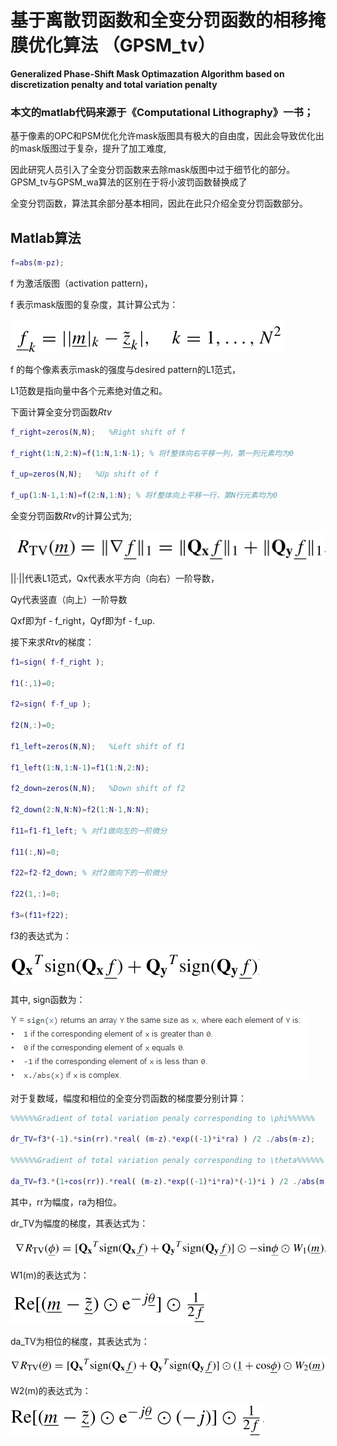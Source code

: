 # 基于离散罚函数和全变分罚函数的相移掩膜优化算法 （GPSM_tv）

**Generalized Phase-Shift Mask Optimazation Algorithm based on discretization penalty and total variation penalty**

### 本文的matlab代码来源于《Computational Lithography》一书；

基于像素的OPC和PSM优化允许mask版图具有极大的自由度，因此会导致优化出的mask版图过于复杂，提升了加工难度,

因此研究人员引入了全变分罚函数来去除mask版图中过于细节化的部分。GPSM_tv与GPSM_wa算法的区别在于将小波罚函数替换成了

全变分罚函数，算法其余部分基本相同，因此在此只介绍全变分罚函数部分。

## Matlab算法

```matlab
f=abs(m-pz);
```
f 为激活版图（activation pattern)，

f 表示mask版图的复杂度，其计算公式为：

![16fd](https://github.com/zgzym/Computational-Lithography-Book/blob/main/images/16.png)

f 的每个像素表示mask的强度与desired pattern的L1范式，

L1范数是指向量中各个元素绝对值之和。

下面计算全变分罚函数*Rtv*

```matlab
f_right=zeros(N,N);   %Right shift of f

f_right(1:N,2:N)=f(1:N,1:N-1); % 将f整体向右平移一列，第一列元素均为0

f_up=zeros(N,N);   %Up shift of f

f_up(1:N-1,1:N)=f(2:N,1:N); % 将f整体向上平移一行，第N行元素均为0
```

全变分罚函数*Rtv*的计算公式为;

![17fd](https://github.com/zgzym/Computational-Lithography-Book/blob/main/images/17.png)

||·||代表L1范式，Qx代表水平方向（向右）一阶导数，

Qy代表竖直（向上）一阶导数

Qxf即为f - f_right，Qyf即为f - f_up.

接下来求*Rtv*的梯度：

```matlab
f1=sign( f-f_right );

f1(:,1)=0;

f2=sign( f-f_up );

f2(N,:)=0;

f1_left=zeros(N,N);   %Left shift of f1

f1_left(1:N,1:N-1)=f1(1:N,2:N);

f2_down=zeros(N,N);   %Down shift of f2

f2_down(2:N,N:N)=f2(1:N-1,N:N);

f11=f1-f1_left; % 对f1做向左的一阶微分

f11(:,N)=0;

f22=f2-f2_down; % 对f2做向下的一阶微分

f22(1,:)=0;    

f3=(f11+f22);
```

f3的表达式为：

![18fd](https://github.com/zgzym/Computational-Lithography-Book/blob/main/images/18.png)

其中, sign函数为：

![23fd](https://github.com/zgzym/Computational-Lithography-Book/blob/main/images/23.png)


对于复数域，幅度和相位的全变分罚函数的梯度要分别计算：

```matlab
%%%%%%Gradient of total variation penaly corresponding to \phi%%%%%%

dr_TV=f3*(-1).*sin(rr).*real( (m-z).*exp((-1)*i*ra) ) /2 ./abs(m-z);

%%%%%%Gradient of total variation penaly corresponding to \theta%%%%%%

da_TV=f3.*(1+cos(rr)).*real( (m-z).*exp((-1)*i*ra)*(-1)*i ) /2 ./abs(m-z);
```

其中，rr为幅度，ra为相位。

dr_TV为幅度的梯度，其表达式为：

![19fd](https://github.com/zgzym/Computational-Lithography-Book/blob/main/images/19.png)

W1(m)的表达式为：

![20fd](https://github.com/zgzym/Computational-Lithography-Book/blob/main/images/20.png)

da_TV为相位的梯度，其表达式为：

![21fd](https://github.com/zgzym/Computational-Lithography-Book/blob/main/images/21.png)

W2(m)的表达式为：

![22fd](https://github.com/zgzym/Computational-Lithography-Book/blob/main/images/22.png)
